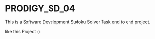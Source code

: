 # PRODIGY_SD_04
This is a Software Development Sudoku Solver Task end to end project.

like this Project :)

